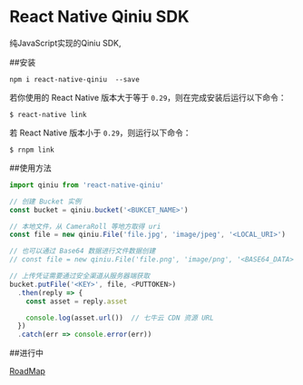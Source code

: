 # React Native Qiniu SDK

纯JavaScript实现的Qiniu SDK,

##安装

```shell
npm i react-native-qiniu  --save
```

若你使用的 React Native 版本大于等于 `0.29`，则在完成安装后运行以下命令：

```shell
$ react-native link
```

若 React Native 版本小于 `0.29`，则运行以下命令：

```shell
$ rnpm link
```

##使用方法

```javascript
import qiniu from 'react-native-qiniu'

// 创建 Bucket 实例
const bucket = qiniu.bucket('<BUKCET_NAME>')

// 本地文件，从 CameraRoll 等地方取得 uri
const file = new qiniu.File('file.jpg', 'image/jpeg', '<LOCAL_URI>')

// 也可以通过 Base64 数据进行文件数据创建
// const file = new qiniu.File('file.png', 'image/png', '<BASE64_DATA>')

// 上传凭证需要通过安全渠道从服务器端获取
bucket.putFile('<KEY>', file, <PUTTOKEN>)
  .then(reply => {
    const asset = reply.asset

    console.log(asset.url())  // 七牛云 CDN 资源 URL
  })
  .catch(err => console.error(err))
```

##进行中

[RoadMap](https://github.com/qiniu/react-native-sdk/issues/1)